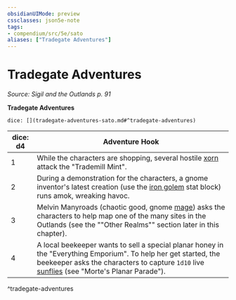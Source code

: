 ```yaml
---
obsidianUIMode: preview
cssclasses: json5e-note
tags:
- compendium/src/5e/sato
aliases: ["Tradegate Adventures"]
---
```

# Tradegate Adventures
*Source: Sigil and the Outlands p. 91* 

**Tradegate Adventures**

`dice: [](tradegate-adventures-sato.md#^tradegate-adventures)`

| dice: d4 | Adventure Hook |
|----------|----------------|
| 1 | While the characters are shopping, several hostile [xorn](/Systems/5e/bestiary/elemental/xorn.md) attack the "Trademill Mint". |
| 2 | During a demonstration for the characters, a gnome inventor's latest creation (use the [iron golem](/Systems/5e/bestiary/construct/iron-golem.md) stat block) runs amok, wreaking havoc. |
| 3 | Melvin Manyroads (chaotic good, gnome [mage](/Systems/5e/bestiary/humanoid/mage.md)) asks the characters to help map one of the many sites in the Outlands (see the ""Other Realms"" section later in this chapter). |
| 4 | A local beekeeper wants to sell a special planar honey in the "Everything Emporium". To help her get started, the beekeeper asks the characters to capture `1d10` live [sunflies](/Systems/5e/bestiary/celestial/sunfly-mpp.md) (see "Morte's Planar Parade"). |
^tradegate-adventures